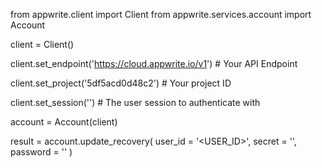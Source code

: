 from appwrite.client import Client
from appwrite.services.account import Account


client = Client()

client.set_endpoint('https://cloud.appwrite.io/v1') # Your API Endpoint

client.set_project('5df5acd0d48c2') # Your project ID

client.set_session('') # The user session to authenticate with

account = Account(client)

result = account.update_recovery(
    user_id = '<USER_ID>',
    secret = '<SECRET>',
    password = ''
)
